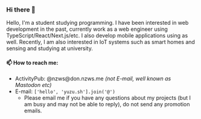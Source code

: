 ### Hi there 👋

Hello, I'm a student studying programming.
I have been interested in web development in the past, currently work as a web engineer using TypeScript/React/Next.js/etc.
I also develop mobile applications using as well.
Recently, I am also interested in IoT systems such as smart homes and sensing and studying at university.

#### 📫 How to reach me:

- ActivityPub: @nzws<span>@</span>don.nzws.me *(not E-mail, well known as Mastodon etc)*
- E-mail: `['hello', 'yuzu.sh'].join('@')`
  - Please email me if you have any questions about my projects (but I am busy and may not be able to reply), do not send any promotion emails.
